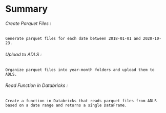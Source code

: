 # Summary

###### Create Parquet Files :
	Generate parquet files for each date between 2018-01-01 and 2020-10-23.
###### Upload to ADLS :
	Organize parquet files into year-month folders and upload them to ADLS.
###### Read Function in Databricks :
	Create a function in Databricks that reads parquet files from ADLS based on a date range and returns a single DataFrame.
